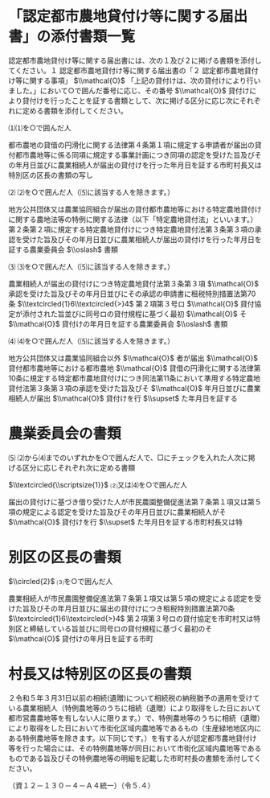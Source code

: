 # 「認定都市農地貸付け等に関する届出書」の添付書類一覧

認定都市農地貸付け等に関する届出書には、次の１及び２に掲げる書類を添付してください。１ 認定都市農地貸付け等に関する届出書の「２ 認定都市農地貸付け等に関する事項」 $\\mathcal{O}$ 「上記の貸付けは、次の貸付けにより行いました。」において○で囲んだ番号に応じ、その番号 $\\mathcal{O}$ 貸付けにより貸付けを行ったことを証する書類として、次に掲げる区分に応じ次にそれぞれに定める書類を添付してください。

⑴⑴を○で囲んだ人

都市農地の貸借の円滑化に関する法律第４条第１項に規定する申請者が届出の貸付都市農地等に係る同項に規定する事業計画につき同項の認定を受けた旨及びその年月日並びに農業相続人が届出の貸付けを行った年月日を証する市町村長又は特別区の区長の書類の写し

⑵ ⑵を○で囲んだ人（⑸に該当する人を除きます。）

地方公共団体又は農業協同組合が届出の貸付都市農地等における特定農地貸付けに関する農地法等の特例に関する法律（以下「特定農地貸付法」といいます。）第２条第２項に規定する特定農地貸付けにつき特定農地貸付法第３条第３項の承認を受けた旨及びその年月日並びに農業相続人が届出の貸付けを行った年月日を証する農業委員会 $\\oslash$ 書類

⑶ ⑶を○で囲んだ人（⑸に該当する人を除きます。）

農業相続人が届出の貸付けにつき特定農地貸付法第３条第３項 $\\mathcal{O}$ 承認を受けた旨及びその年月日並びにその承認の申請書に租税特別措置法第70条 $\\textcircled{1}6\\textcircled{>}4$ 第２項第３号ロ $\\mathcal{O}$ 貸付協定が添付された旨並びに同号ロの貸付規程に基づく最初 $\\mathcal{O}$ そ $\\mathcal{O}$ 貸付けの年月日を証する農業委員会 $\\oslash$ 書類

⑷ ⑷を○で囲んだ人（⑸に該当する人を除きます。）

地方公共団体又は農業協同組合以外 $\\mathcal{O}$ 者が届出 $\\mathcal{O}$ 貸付都市農地等における都市農地 $\\mathcal{O}$ 貸借の円滑化に関する法律第10条に規定する特定都市農地貸付けにつき同法第11条において準用する特定農地貸付法第３条第３項の承認を受けた旨及びそ $\\mathcal{O}$ 年月日並びに農業相続人が届出 $\\mathcal{O}$ 貸付けを行 $\\supset$ た年月日を証する

# 農業委員会の書類

⑸ ⑵から⑷までのいずれかを○で囲んだ人で、□にチェックを入れた人次に掲げる区分に応じそれぞれ次に定める書類

$\\textcircled{\\scriptsize{1}}$ ⑵又は⑷を○で囲んだ人

届出の貸付けに基づき借り受けた人が市民農園整備促進法第７条第１項又は第５項の規定による認定を受けた旨及びその年月日並びに農業相続人がそ $\\mathcal{O}$ 貸付けを行 $\\supset$ た年月日を証する市町村長又は特

# 別区の区長の書類

$\\circled{2}$ ⑶を○で囲んだ人

農業相続人が市民農園整備促進法第７条第１項又は第５項の規定による認定を受けた旨及びその年月日並びに届出の貸付けにつき租税特別措置法第70条 $\\textcircled{1}6\\textcircled{>}4$ 第２項第３号ロの貸付協定を市町村又は特別区と締結している旨並びに同号ロの貸付規程に基づく最初のそ $\\mathcal{O}$ 貸付けの年月日を証する市町

# 村長又は特別区の区長の書類

２令和５年３月31日以前の相続(遺贈)について相続税の納税猶予の適用を受けている農業相続人（特例農地等のうちに相続（遺贈）により取得をした日において都市営農農地等を有しない人に限ります。）で、特例農地等のうちに相続（遺贈）により取得をした日において市街化区域内農地等であるもの（生産緑地地区内にある特例農地等を除きます。以下同じです。）を有する人が認定都市農地貸付け等を行った場合には、その特例農地等が同日において市街化区域内農地等であるものである旨及びその特例農地等の明細を記載した市町村長の書類を添付してください。

（資１２－１３０－４－Ａ４統一）（令５.４）